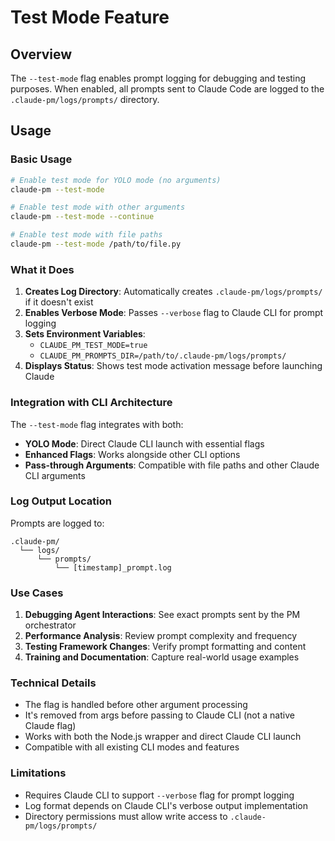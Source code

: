 # Test Mode Feature

## Overview

The `--test-mode` flag enables prompt logging for debugging and testing purposes. When enabled, all prompts sent to Claude Code are logged to the `.claude-pm/logs/prompts/` directory.

## Usage

### Basic Usage
```bash
# Enable test mode for YOLO mode (no arguments)
claude-pm --test-mode

# Enable test mode with other arguments
claude-pm --test-mode --continue

# Enable test mode with file paths
claude-pm --test-mode /path/to/file.py
```

### What it Does

1. **Creates Log Directory**: Automatically creates `.claude-pm/logs/prompts/` if it doesn't exist
2. **Enables Verbose Mode**: Passes `--verbose` flag to Claude CLI for prompt logging
3. **Sets Environment Variables**: 
   - `CLAUDE_PM_TEST_MODE=true`
   - `CLAUDE_PM_PROMPTS_DIR=/path/to/.claude-pm/logs/prompts/`
4. **Displays Status**: Shows test mode activation message before launching Claude

### Integration with CLI Architecture

The `--test-mode` flag integrates with both:
- **YOLO Mode**: Direct Claude CLI launch with essential flags
- **Enhanced Flags**: Works alongside other CLI options
- **Pass-through Arguments**: Compatible with file paths and other Claude CLI arguments

### Log Output Location

Prompts are logged to:
```
.claude-pm/
  └── logs/
      └── prompts/
          └── [timestamp]_prompt.log
```

### Use Cases

1. **Debugging Agent Interactions**: See exact prompts sent by the PM orchestrator
2. **Performance Analysis**: Review prompt complexity and frequency
3. **Testing Framework Changes**: Verify prompt formatting and content
4. **Training and Documentation**: Capture real-world usage examples

### Technical Details

- The flag is handled before other argument processing
- It's removed from args before passing to Claude CLI (not a native Claude flag)
- Works with both the Node.js wrapper and direct Claude CLI launch
- Compatible with all existing CLI modes and features

### Limitations

- Requires Claude CLI to support `--verbose` flag for prompt logging
- Log format depends on Claude CLI's verbose output implementation
- Directory permissions must allow write access to `.claude-pm/logs/prompts/`